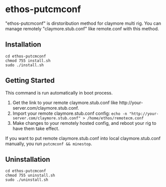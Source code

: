 # ethos-putcmconf
"ethos-putcmconf" is dirstoribution method for claymore multi rig. You can manage remotely "claymore.stub.conf" like remote.conf with this method.

Installation
--

    cd ethos-putcmconf
	chmod 755 install.sh
    sudo ./install.sh


Getting Started
--
This command is run automatically in boot process.
1. Get the link to your remote claymore.stub.conf like http&#58;//your-server.com/claymore.stub.conf.
1. Import your remote claymore.stub.conf config: `echo -n "http://your-server.com/claymore.stub.conf" > /home/ethos/remotecm.conf`
1. Make changes to your remotely hosted config, and reboot your rig to have them take effect.

If you want to put remote claymore.stub.conf into local claymore.stub.conf manually, you run `putcmconf && minestop`.

Uninstallation
--

    cd ethos-putcmconf
	chmod 755 uninstall.sh
    sudo ./uninstall.sh

